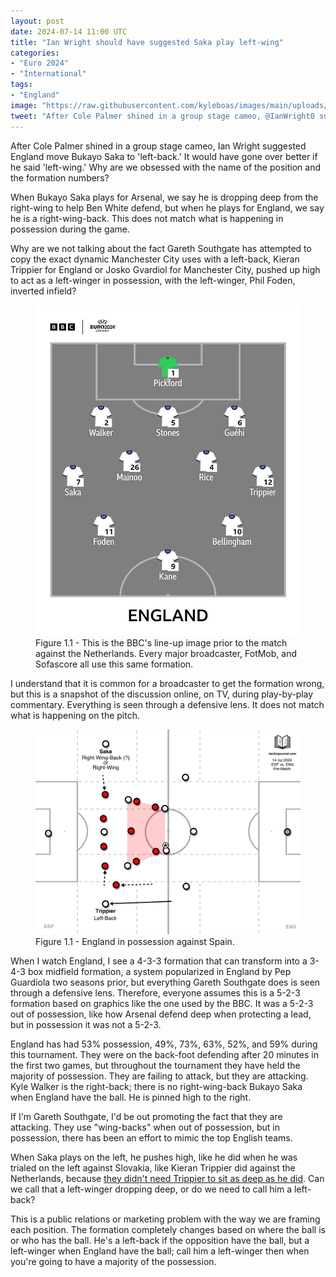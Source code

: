 ```yaml
---
layout: post
date: 2024-07-14 11:00 UTC
title: "Ian Wright should have suggested Saka play left-wing"
categories:
- "Euro 2024"
- "International"
tags:
- "England"
image: "https://raw.githubusercontent.com/kyleboas/images/main/uploads/2024/07/12/Image-12Jul2024_12:34:15.png"
tweet: "After Cole Palmer shined in a group stage cameo, @IanWright0 suggested England move Bukayo Saka to 'left-back.' It would have gone over better if he said 'left-wing.' Why are we obsessed with the name of the position and the formation numbers?"
---
```


After Cole Palmer shined in a group stage cameo, Ian Wright suggested England move Bukayo Saka to 'left-back.' It would have gone over better if he said 'left-wing.' Why are we obsessed with the name of the position and the formation numbers?

<!---more---> 

When Bukayo Saka plays for Arsenal, we say he is dropping deep from the right-wing to help Ben White defend, but when he plays for England, we say he is a right-wing-back. This does not match what is happening in possession during the game.

Why are we not talking about the fact Gareth Southgate has attempted to copy the exact dynamic Manchester City uses with a left-back, Kieran Trippier for England or Josko Gvardiol for Manchester City, pushed up high to act as a left-winger in possession, with the left-winger, Phil Foden, inverted infield? 

<figure>
    <img src="https://raw.githubusercontent.com/kyleboas/images/main/uploads/2024/07/12/Image-12Jul2024_02:40:00.png">
    <figcaption>Figure 1.1 - This is the BBC's line-up image prior to the match against the Netherlands. Every major broadcaster, FotMob, and Sofascore all use this same formation. </figcaption>
</figure>

I understand that it is common for a broadcaster to get the formation wrong, but this is a snapshot of the discussion online, on TV, during play-by-play commentary. Everything is seen through a defensive lens. It does not match what is happening on the pitch.

<figure>
    <img src="https://raw.githubusercontent.com/kyleboas/images/main/uploads/2024/07/12/Image-12Jul2024_12:33:56.png">
    <figcaption>Figure 1.1 - England in possession against Spain.</figcaption>
</figure>

When I watch England, I see a 4-3-3 formation that can transform into a 3-4-3 box midfield formation, a system popularized in England by Pep Guardiola two seasons prior, but everything Gareth Southgate does is seen through a defensive lens. Therefore, everyone assumes this is a 5-2-3 formation based on graphics like the one used by the BBC. It was a 5-2-3 out of possession, like how Arsenal defend deep when protecting a lead, but in possession it was not a 5-2-3. 

England has had 53% possession, 49%, 73%, 63%, 52%, and 59% during this tournament. They were on the back-foot defending after 20 minutes in the first two games, but throughout the tournament they have held the majority of possession. They are failing to attack, but they are attacking. Kyle Walker is the right-back; there is no right-wing-back Bukayo Saka when England have the ball. He is pinned high to the right. 

If I'm Gareth Southgate, I'd be out promoting the fact that they are attacking. They use "wing-backs" when out of possession, but in possession, there has been an effort to mimic the top English teams. 

When Saka plays on the left, he pushes high, like he did when he was trialed on the left against Slovakia, like Kieran Trippier did against the Netherlands, because [they didn't need Trippier to sit as deep as he did](https://tacticsjournal.com/2024/06/26/england-dont-need-kiernan-trippier-at-left-back/). Can we call that a left-winger dropping deep, or do we need to call him a left-back? 

This is a public relations or marketing problem with the way we are framing each position. The formation completely changes based on where the ball is or who has the ball. He's a left-back if the opposition have the ball, but a left-winger when England have the ball; call him a left-winger then when you're going to have a majority of the possession.